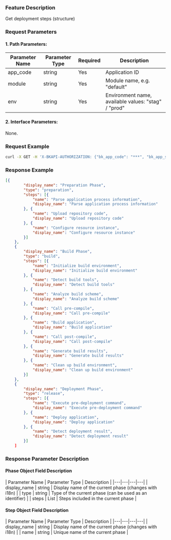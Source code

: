 ### Feature Description
Get deployment steps (structure)

### Request Parameters

#### 1. Path Parameters:

|   Parameter Name   |    Parameter Type  |  Required  |     Description     |
| ------------ | ------------ | ------ | ---------------- |
| app_code   | string | Yes | Application ID |
| module   | string | Yes | Module name, e.g. "default" |
| env | string | Yes | Environment name, available values: "stag" / "prod" |

#### 2. Interface Parameters:
None.

### Request Example
```bash
curl -X GET -H 'X-BKAPI-AUTHORIZATION: {"bk_app_code": "***", "bk_app_secret": "***", "access_token": "***"}' http://bkapi.example.com/api/bkpaas3/prod/bkapps/applications/{app_code}/modules/{module}/envs/{env}/get_deploy_phases/
```

### Response Example
```json
[{
        "display_name": "Preparation Phase",
        "type": "preparation",
        "steps": [{
            "name": "Parse application process information",
            "display_name": "Parse application process information"
        }, {
            "name": "Upload repository code",
            "display_name": "Upload repository code"
        }, {
            "name": "Configure resource instance",
            "display_name": "Configure resource instance"
        }]
    },
    {
        "display_name": "Build Phase",
        "type": "build",
        "steps": [{
            "name": "Initialize build environment",
            "display_name": "Initialize build environment"
        }, {
            "name": "Detect build tools",
            "display_name": "Detect build tools"
        }, {
            "name": "Analyze build scheme",
            "display_name": "Analyze build scheme"
        }, {
            "name": "Call pre-compile",
            "display_name": "Call pre-compile"
        }, {
            "name": "Build application",
            "display_name": "Build application"
        }, {
            "name": "Call post-compile",
            "display_name": "Call post-compile"
        }, {
            "name": "Generate build results",
            "display_name": "Generate build results"
        }, {
            "name": "Clean up build environment",
            "display_name": "Clean up build environment"
        }]
    },
    {
        "display_name": "Deployment Phase",
        "type": "release",
        "steps": [{
            "name": "Execute pre-deployment command",
            "display_name": "Execute pre-deployment command"
        }, {
            "name": "Deploy application",
            "display_name": "Deploy application"
        }, {
            "name": "Detect deployment result",
            "display_name": "Detect deployment result"
        }]
    ]
```

### Response Parameter Description

#### Phase Object Field Description
|   Parameter Name   |    Parameter Type  |     Description     |
|---|---|---|---|
| display_name | string | Display name of the current phase (changes with i18n) |
| type | string | Type of the current phase (can be used as an identifier) |
| steps | List | Steps included in the current phase |

#### Step Object Field Description
|   Parameter Name   |    Parameter Type  |     Description     |
|---|---|---|---|
| display_name | string | Display name of the current phase (changes with i18n) |
| name | string | Unique name of the current phase |